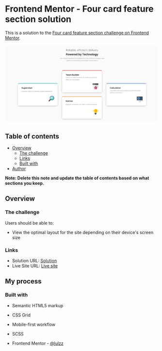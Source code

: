 # Frontend Mentor - Four card feature section solution

This is a solution to the [Four card feature section challenge on Frontend Mentor](https://www.frontendmentor.io/challenges/four-card-feature-section-weK1eFYK).

![](./src/images/screenshot-finish.png)

## Table of contents

- [Overview](#overview)
  - [The challenge](#the-challenge)
  - [Links](#links)
  - [Built with](#built-with)
- [Author](#author)

**Note: Delete this note and update the table of contents based on what sections you keep.**

## Overview

### The challenge

Users should be able to:

- View the optimal layout for the site depending on their device's screen size

### Links

- Solution URL: [Solution](https://github.com/lulzz/frontendmentor-four-card-section)
- Live Site URL: [Live site](https://lulzz.github.io/frontendmentor-four-card-section/)

## My process

### Built with

- Semantic HTML5 markup
- CSS Grid
- Mobile-first workflow
- SCSS

- Frontend Mentor - [@lulzz](https://www.frontendmentor.io/profile/lulzz)
